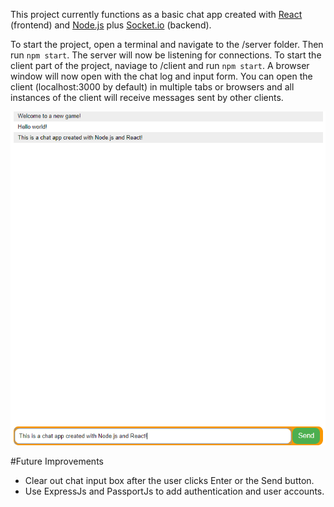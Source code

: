 This project currently functions as a basic chat app created with [React](https://reactjs.org/) (frontend) and [Node.js](https://nodejs.org) plus [Socket.io](https://socket.io/) (backend).

To start the project, open a terminal and navigate to the /server folder. Then run `npm start`. The server will now be listening for connections.
To start the client part of the project, naviage to /client and run `npm start`. A browser window will now open with the chat log and input form.
You can open the client (localhost:3000 by default) in multiple tabs or browsers and all instances of the client will receive messages sent by other clients.

![Screenshot of App](/screenshot.PNG)

#Future Improvements
* Clear out chat input box after the user clicks Enter or the Send button.
* Use ExpressJs and PassportJs to add authentication and user accounts.